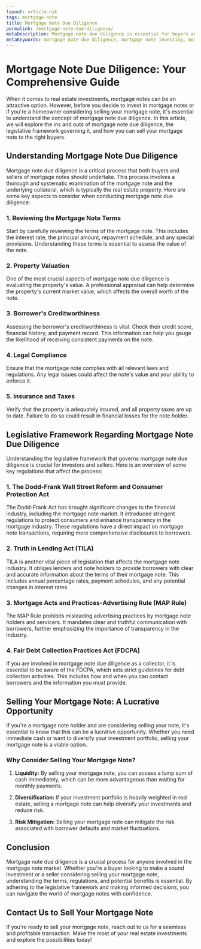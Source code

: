 ```yaml
---
layout: article.njk
tags: mortgage-note
title: Mortgage Note Due Diligence
permalink: /mortgage-note-due-diligence/
metaDescription: Mortgage note due diligence is essential for buyers and sellers. This guide covers the key aspects, from reviewing terms to evaluating the property and borrower.
metaKeywords: mortgage note due diligence, mortgage note investing, mortgage note insurance and taxes
---
```


# Mortgage Note Due Diligence: Your Comprehensive Guide

When it comes to real estate investments, mortgage notes can be an attractive option. However, before you decide to invest in mortgage notes or if you're a homeowner considering selling your mortgage note, it's essential to understand the concept of mortgage note due diligence. In this article, we will explore the ins and outs of mortgage note due diligence, the legislative framework governing it, and how you can sell your mortgage note to the right buyers.

## Understanding Mortgage Note Due Diligence

Mortgage note due diligence is a critical process that both buyers and sellers of mortgage notes should undertake. This process involves a thorough and systematic examination of the mortgage note and the underlying collateral, which is typically the real estate property. Here are some key aspects to consider when conducting mortgage note due diligence:

### 1. Reviewing the Mortgage Note Terms

Start by carefully reviewing the terms of the mortgage note. This includes the interest rate, the principal amount, repayment schedule, and any special provisions. Understanding these terms is essential to assess the value of the note.

### 2. Property Valuation

One of the most crucial aspects of mortgage note due diligence is evaluating the property's value. A professional appraisal can help determine the property's current market value, which affects the overall worth of the note.

### 3. Borrower's Creditworthiness

Assessing the borrower's creditworthiness is vital. Check their credit score, financial history, and payment record. This information can help you gauge the likelihood of receiving consistent payments on the note.

### 4. Legal Compliance

Ensure that the mortgage note complies with all relevant laws and regulations. Any legal issues could affect the note's value and your ability to enforce it.

### 5. Insurance and Taxes

Verify that the property is adequately insured, and all property taxes are up to date. Failure to do so could result in financial losses for the note holder.

## Legislative Framework Regarding Mortgage Note Due Diligence

Understanding the legislative framework that governs mortgage note due diligence is crucial for investors and sellers. Here is an overview of some key regulations that affect the process:

### 1. The Dodd-Frank Wall Street Reform and Consumer Protection Act

The Dodd-Frank Act has brought significant changes to the financial industry, including the mortgage note market. It introduced stringent regulations to protect consumers and enhance transparency in the mortgage industry. These regulations have a direct impact on mortgage note transactions, requiring more comprehensive disclosures to borrowers.

### 2. Truth in Lending Act (TILA)

TILA is another vital piece of legislation that affects the mortgage note industry. It obliges lenders and note holders to provide borrowers with clear and accurate information about the terms of their mortgage note. This includes annual percentage rates, payment schedules, and any potential changes in interest rates.

### 3. Mortgage Acts and Practices-Advertising Rule (MAP Rule)

The MAP Rule prohibits misleading advertising practices by mortgage note holders and servicers. It mandates clear and truthful communication with borrowers, further emphasizing the importance of transparency in the industry.

### 4. Fair Debt Collection Practices Act (FDCPA)

If you are involved in mortgage note due diligence as a collector, it is essential to be aware of the FDCPA, which sets strict guidelines for debt collection activities. This includes how and when you can contact borrowers and the information you must provide.

## Selling Your Mortgage Note: A Lucrative Opportunity

If you're a mortgage note holder and are considering selling your note, it's essential to know that this can be a lucrative opportunity. Whether you need immediate cash or want to diversify your investment portfolio, selling your mortgage note is a viable option.

### Why Consider Selling Your Mortgage Note?

1. **Liquidity:** By selling your mortgage note, you can access a lump sum of cash immediately, which can be more advantageous than waiting for monthly payments.

2. **Diversification:** If your investment portfolio is heavily weighted in real estate, selling a mortgage note can help diversify your investments and reduce risk.

3. **Risk Mitigation:** Selling your mortgage note can mitigate the risk associated with borrower defaults and market fluctuations.

## Conclusion

Mortgage note due diligence is a crucial process for anyone involved in the mortgage note market. Whether you're a buyer looking to make a sound investment or a seller considering selling your mortgage note, understanding the terms, regulations, and potential benefits is essential. By adhering to the legislative framework and making informed decisions, you can navigate the world of mortgage notes with confidence.

## Contact Us to Sell Your Mortgage Note

If you're ready to sell your mortgage note, reach out to us for a seamless and profitable transaction. Make the most of your real estate investments and explore the possibilities today!
